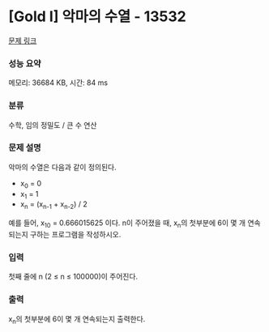 # [Gold I] 악마의 수열 - 13532 

[문제 링크](https://www.acmicpc.net/problem/13532) 

### 성능 요약

메모리: 36684 KB, 시간: 84 ms

### 분류

수학, 임의 정밀도 / 큰 수 연산

### 문제 설명

<p>악마의 수열은 다음과 같이 정의된다.</p>

<ul>
	<li>x<sub>0</sub> = 0</li>
	<li>x<sub>1</sub> = 1</li>
	<li>x<sub>n</sub> = (x<sub>n-1</sub> + x<sub>n-2</sub>) / 2</li>
</ul>

<p>예를 들어, x<sub>10</sub> = 0.666015625 이다. n이 주어졌을 때, x<sub>n</sub>의 첫부분에 6이 몇 개 연속되는지 구하는 프로그램을 작성하시오.</p>

### 입력 

 <p>첫째 줄에 n (2 ≤ n ≤ 100000)이 주어진다.</p>

### 출력 

 <p>x<sub>n</sub>의 첫부분에 6이 몇 개 연속되는지 출력한다.</p>

